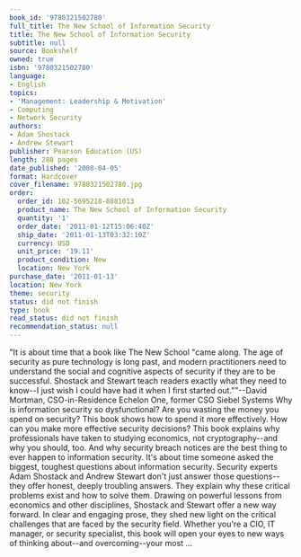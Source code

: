 ```yaml
---
book_id: '9780321502780'
full_title: The New School of Information Security
title: The New School of Information Security
subtitle: null
source: Bookshelf
owned: true
isbn: '9780321502780'
language:
- English
topics:
- 'Management: Leadership & Motivation'
- Computing
- Network Security
authors:
- Adam Shostack
- Andrew Stewart
publisher: Pearson Education (US)
length: 288 pages
date_published: '2008-04-05'
format: Hardcover
cover_filename: 9780321502780.jpg
order:
  order_id: 102-5695218-8881013
  product_name: The New School of Information Security
  quantity: '1'
  order_date: '2011-01-12T15:06:40Z'
  ship_date: '2011-01-13T03:32:10Z'
  currency: USD
  unit_price: '19.11'
  product_condition: New
  location: New York
purchase_date: '2011-01-13'
location: New York
theme: security
status: did not finish
type: book
read_status: did not finish
recommendation_status: null
---
```

"It is about time that a book like The New School "came along. The age of security as pure technology is long past, and modern practitioners need to understand the social and cognitive aspects of security if they are to be successful. Shostack and Stewart teach readers exactly what they need to know--I just wish I could have had it when I first started out.""--David Mortman, CSO-in-Residence Echelon One, former CSO Siebel Systems Why is information security so dysfunctional? Are you wasting the money you spend on security? This book shows how to spend it more effectively. How can you make more effective security decisions? This book explains why professionals have taken to studying economics, not cryptography--and why you should, too. And why security breach notices are the best thing to ever happen to information security. It's about time someone asked the biggest, toughest questions about information security. Security experts Adam Shostack and Andrew Stewart don't just answer those questions--they offer honest, deeply troubling answers. They explain why these critical problems exist and how to solve them. Drawing on powerful lessons from economics and other disciplines, Shostack and Stewart offer a new way forward. In clear and engaging prose, they shed new light on the critical challenges that are faced by the security field. Whether you're a CIO, IT manager, or security specialist, this book will open your eyes to new ways of thinking about--and overcoming--your most ...
